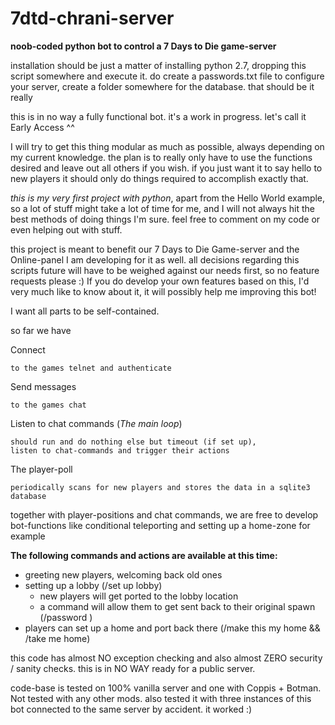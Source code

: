 # 7dtd-chrani-server

**noob-coded python bot to control a 7 Days to Die game-server**

installation should be just a matter of installing python 2.7, dropping this script somewhere and execute it. do create
a passwords.txt file to configure your server, create a folder somewhere for the database. that should be it really 

this is in no way a fully functional bot. it's a work in progress. let's call it Early Access ^^

I will try to get this thing modular as much as possible, always depending on my current knowledge. the plan is to
really only have to use the functions desired and leave out all others if you wish. if you just want it to say hello
to new players it should only do things required to accomplish exactly that.

*this is my very first project with python*, apart from the Hello World example, so a lot of stuff might take a lot of
time for me, and I will not always hit the best methods of doing things I'm sure. feel free to comment on my code or
even helping out with stuff.

this project is meant to benefit our 7 Days to Die Game-server and the Online-panel I am developing for it as well. all
decisions regarding this scripts future will have to be weighed against our needs first, so no feature requests
please :) If you do develop your own features based on this, I'd very much like to know about it, it will possibly help
me improving this bot!

I want all parts to be self-contained.

so far we have

Connect

    to the games telnet and authenticate

Send messages

    to the games chat

Listen to chat commands (*The main loop*)

    should run and do nothing else but timeout (if set up),
    listen to chat-commands and trigger their actions

The player-poll

    periodically scans for new players and stores the data in a sqlite3
    database 

together with player-positions and chat commands, we are free to develop bot-functions like conditional teleporting
and setting up a home-zone for example

**The following commands and actions are available at this time:**
* greeting new players, welcoming back old ones
* setting up a lobby (/set up lobby)
    * new players will get ported to the lobby location
    * a command will allow them to get sent back to their original spawn (/password <password>)
* players can set up a home and port back there (/make this my home && /take me home)

this code has almost NO exception checking and also almost ZERO security / sanity checks. this is in NO WAY ready for
a public server.

code-base is tested on 100% vanilla server and one with Coppis + Botman. Not tested with any other mods.
also tested it with three instances of this bot connected to the same server by accident. it worked :) 
